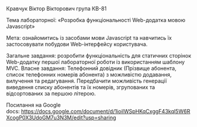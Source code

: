 Кравчук Віктор Вікторович група КВ-81

Тема лабораторної: «Розробка функціональності Web-додатка мовою Javascript»

Мета: ознайомитись із засобами мови Javascript та навчитись їх застосовувати побудови Web-інтерфейсу користувача.

Загальне завдання: розробити функціональність для статичних сторінок Web-додатку першої лабораторної роботи із використанням шаблону MVC. 
Власне завдання: Телефонний довідник (Прізвище абонента, список телефонних номерів абонента) з можливістю додавання, вилучення та редагування. Передбачити можливість генерації виведення списку абонентів та їх номерів, згрупованих та відсортованих за першою літерою.

Посилання на Google docs: https://docs.google.com/document/d/1ioilWSpHKqCxggF43kql5W6RXcogP0X3UdoGM7u3N3M/edit?usp=sharing

